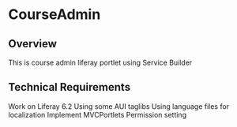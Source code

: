 # CourseAdmin
## Overview
This is course admin liferay portlet using Service Builder

## Technical Requirements

Work on Liferay 6.2
Using some AUI taglibs
Using language files for localization
Implement MVCPortlets
Permission setting
